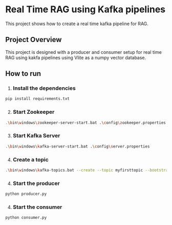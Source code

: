 # Real Time RAG using Kafka pipelines

This project shows how to create a real time kafka pipeline for RAG.

## Project Overview

This project is designed with a producer and consumer setup for real time RAG using kakfa pipelines using Vlite as a numpy vector database.

## How to run

1. ### Install the dependencies

```bash
pip install requirements.txt
```

2. ### Start Zookeeper

```bash
.\bin\windows\zookeeper-server-start.bat .\config\zookeeper.properties
```

3. ### Start Kafka Server

```bash
.\bin\windows\kafka-server-start.bat .\config\server.properties
```

4. ### Create a topic

```bash
.\bin\windows\kafka-topics.bat --create --topic myfirsttopic --bootstrap-server localhost:9092
```

4. ### Start the producer

```bash
python producer.py
```

4. ### Start the consumer

```bash
python consumer.py
```
